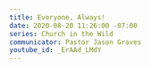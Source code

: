 ```yaml
---
title: Everyone, Always!
date: 2020-08-20 11:26:00 -07:00
series: Church in the Wild
communicator: Pastor Jason Graves
youtube_id: _ErAAd_LMdY
---
```


